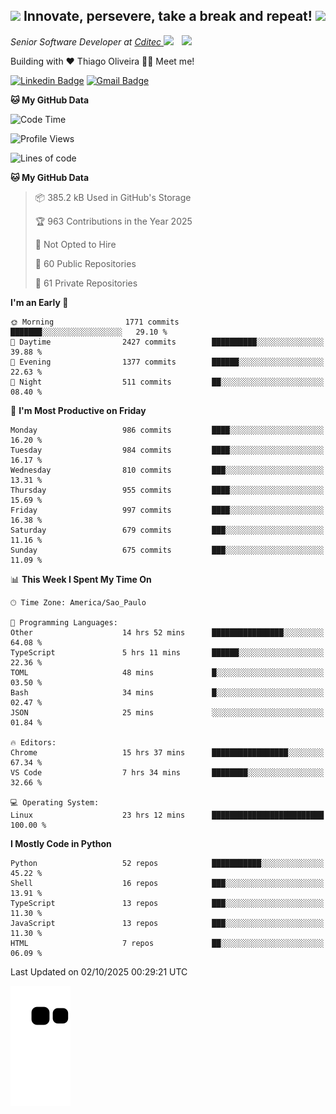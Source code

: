 <h2><img src="https://emojis.slackmojis.com/emojis/images/1531849430/4246/blob-sunglasses.gif?1531849430" width="30"/> Innovate, persevere, take a break and repeat! <img src="https://media.giphy.com/media/12oufCB0MyZ1Go/giphy.gif" width="50"></h2>
<img align='right' src="https://media.giphy.com/media/M9gbBd9nbDrOTu1Mqx/giphy.gif" width="230">
<p><em>Senior Software Developer at <a href="https://www.cditec.com.br/">Cditec
</a><img src="https://media.giphy.com/media/WUlplcMpOCEmTGBtBW/giphy.gif" width="30"> 
</em></p>



Building with ❤️ Thiago Oliveira 👋🏽 Meet me!

[![Linkedin Badge](https://img.shields.io/badge/-Thiago-blue?style=flat-square&logo=Linkedin&logoColor=white&link=https://www.linkedin.com/in/tgmarinho/)](https://www.linkedin.com/in/thiagoceconelo/) 
[![Gmail Badge](https://img.shields.io/badge/-thiceconelo@gmail.com-c14438?style=flat-square&logo=Gmail&logoColor=white&link=mailto:thiceconelo@gmail.com)](mailto:thiceconelo@gmail.com)

</em></p>

<!-- <span style="height ">
![Anurag's GitHub stats](https://github-readme-stats.vercel.app/api?username=arthurspk&show_icons=true&theme=tokyonight)
</span> -->

**🐱 My GitHub Data** 
<!--START_SECTION:waka-->
![Code Time](http://img.shields.io/badge/Code%20Time-3%2C718%20hrs%2041%20mins-blue)

![Profile Views](http://img.shields.io/badge/Profile%20Views-0-blue)

![Lines of code](https://img.shields.io/badge/From%20Hello%20World%20I%27ve%20Written-10.6%20million%20lines%20of%20code-blue)

**🐱 My GitHub Data** 

> 📦 385.2 kB Used in GitHub's Storage 
 > 
> 🏆 963 Contributions in the Year 2025
 > 
> 🚫 Not Opted to Hire
 > 
> 📜 60 Public Repositories 
 > 
> 🔑 61 Private Repositories 
 > 
**I'm an Early 🐤** 

```text
🌞 Morning                1771 commits        ███████░░░░░░░░░░░░░░░░░░   29.10 % 
🌆 Daytime                2427 commits        ██████████░░░░░░░░░░░░░░░   39.88 % 
🌃 Evening                1377 commits        ██████░░░░░░░░░░░░░░░░░░░   22.63 % 
🌙 Night                  511 commits         ██░░░░░░░░░░░░░░░░░░░░░░░   08.40 % 
```
📅 **I'm Most Productive on Friday** 

```text
Monday                   986 commits         ████░░░░░░░░░░░░░░░░░░░░░   16.20 % 
Tuesday                  984 commits         ████░░░░░░░░░░░░░░░░░░░░░   16.17 % 
Wednesday                810 commits         ███░░░░░░░░░░░░░░░░░░░░░░   13.31 % 
Thursday                 955 commits         ████░░░░░░░░░░░░░░░░░░░░░   15.69 % 
Friday                   997 commits         ████░░░░░░░░░░░░░░░░░░░░░   16.38 % 
Saturday                 679 commits         ███░░░░░░░░░░░░░░░░░░░░░░   11.16 % 
Sunday                   675 commits         ███░░░░░░░░░░░░░░░░░░░░░░   11.09 % 
```


📊 **This Week I Spent My Time On** 

```text
🕑︎ Time Zone: America/Sao_Paulo

💬 Programming Languages: 
Other                    14 hrs 52 mins      ████████████████░░░░░░░░░   64.08 % 
TypeScript               5 hrs 11 mins       ██████░░░░░░░░░░░░░░░░░░░   22.36 % 
TOML                     48 mins             █░░░░░░░░░░░░░░░░░░░░░░░░   03.50 % 
Bash                     34 mins             █░░░░░░░░░░░░░░░░░░░░░░░░   02.47 % 
JSON                     25 mins             ░░░░░░░░░░░░░░░░░░░░░░░░░   01.84 % 

🔥 Editors: 
Chrome                   15 hrs 37 mins      █████████████████░░░░░░░░   67.34 % 
VS Code                  7 hrs 34 mins       ████████░░░░░░░░░░░░░░░░░   32.66 % 

💻 Operating System: 
Linux                    23 hrs 12 mins      █████████████████████████   100.00 % 
```

**I Mostly Code in Python** 

```text
Python                   52 repos            ███████████░░░░░░░░░░░░░░   45.22 % 
Shell                    16 repos            ███░░░░░░░░░░░░░░░░░░░░░░   13.91 % 
TypeScript               13 repos            ███░░░░░░░░░░░░░░░░░░░░░░   11.30 % 
JavaScript               13 repos            ███░░░░░░░░░░░░░░░░░░░░░░   11.30 % 
HTML                     7 repos             ██░░░░░░░░░░░░░░░░░░░░░░░   06.09 % 
```




 Last Updated on 02/10/2025 00:29:21 UTC
<!--END_SECTION:waka-->

![Snake animation](https://github.com/rafaballerini/rafaballerini/blob/output/github-contribution-grid-snake.svg)


<!---
ceconelo/ceconelo is a ✨ special ✨ repository because its `README.md` (this file) appears on your GitHub profile.
You can click the Preview link to take a look at your changes.
--->
